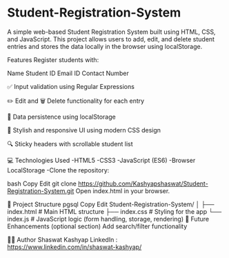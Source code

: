 # Student-Registration-System
A simple web-based Student Registration System built using HTML, CSS, and JavaScript. This project allows users to add, edit, and delete student entries and stores the data locally in the browser using localStorage.

Features
Register students with:

Name
Student ID
Email ID
Contact Number

✅ Input validation using Regular Expressions

✏️ Edit and 🗑️ Delete functionality for each entry

💾 Data persistence using localStorage

🎨 Stylish and responsive UI using modern CSS design

🔍 Sticky headers with scrollable student list

💻 Technologies Used
-HTML5
-CSS3
-JavaScript (ES6)
-Browser LocalStorage
-Clone the repository:

bash
Copy
Edit
git clone https://github.com/Kashyapshaswat/Student-Registration-System.git
Open index.html in your browser.

📂 Project Structure
pgsql
Copy
Edit
Student-Registration-System/
│
├── index.html        # Main HTML structure
├── index.css         # Styling for the app
└── index.js          # JavaScript logic (form handling, storage, rendering)
📌 Future Enhancements (optional section)
Add search/filter functionality

🧑‍💻 Author
Shaswat Kashyap
LinkedIn : https://www.linkedin.com/in/shaswat-kashyap/
